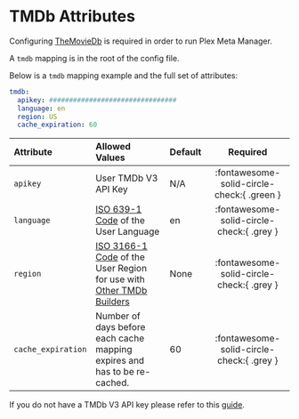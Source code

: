 # TMDb Attributes

Configuring [TheMovieDb](https://www.themoviedb.org/) is required in order to run Plex Meta Manager. 

A `tmdb` mapping is in the root of the config file.

Below is a `tmdb` mapping example and the full set of attributes:
```yaml
tmdb:
  apikey: ################################
  language: en
  region: US
  cache_expiration: 60
```

| Attribute          | Allowed Values                                                                                                                                                                    | Default | Required |
|:-------------------|:----------------------------------------------------------------------------------------------------------------------------------------------------------------------------------|:--------|:--------:|
| `apikey`           | User TMDb V3 API Key                                                                                                                                                              | N/A     | :fontawesome-solid-circle-check:{ .green }  |
| `language`         | [ISO 639-1 Code](https://en.wikipedia.org/wiki/List_of_ISO_639-1_codes) of the User Language                                                                                      | en      | :fontawesome-solid-circle-check:{ .grey } |
| `region`           | [ISO 3166-1 Code](https://en.wikipedia.org/wiki/ISO_3166-1#Current_codes) of the User Region for use with [Other TMDb Builders](../builders/tmdb.md#other-tmdb-builders) | None    | :fontawesome-solid-circle-check:{ .grey } |
| `cache_expiration` | Number of days before each cache mapping expires and has to be re-cached.                                                                                                         | 60      | :fontawesome-solid-circle-check:{ .grey } |

If you do not have a TMDb V3 API key please refer to this [guide](https://developers.themoviedb.org/3/getting-started/introduction).
